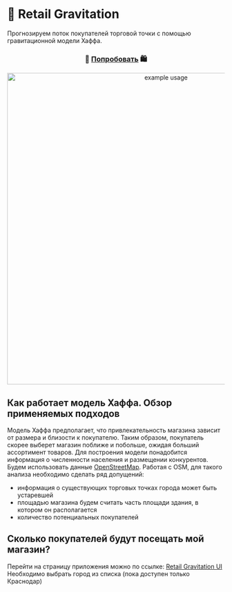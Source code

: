 # 🏪 Retail Gravitation
Прогнозируем поток покупателей торговой точки с помощью гравитационной модели Хаффа.

<h3 align="center">
    🛒 <a href="https://retail-gravitation.streamlit.app/">Попробовать</a> 🛍
</h3>

<p align="center">
    <a href="https://github.com/DahnJ/H3-Pandas"><img src="https://i.imgur.com/9rpbI4i.gif" alt="example usage" width="720"></a>
</p>






## Как работает модель Хаффа. Обзор применяемых подходов
Модель Хаффа предполагает, что привлекательность магазина зависит от размера и близости к покупателю. Таким образом, покупатель скорее выберет магазин поближе и побольше, ожидая больший ассортимент товаров. Для построения модели понадобится информация о численности населения и размещении конкурентов.
Будем использовать данные [OpenStreetMap](https://www.openstreetmap.org/). Работая с OSM, для такого анализа необходимо сделать ряд допущений:
- информация о существующих торговых точках города может быть устаревшей
- площадью магазина будем считать часть площади здания, в котором он располагается
- количество потенциальных покупателей



## Сколько покупателей будут посещать мой магазин?
Перейти на страницу приложения можно по ссылке: [Retail Gravitation UI](https://retail-gravitation.streamlit.app/)
Необходимо выбрать город из списка (пока доступен только Краснодар)

